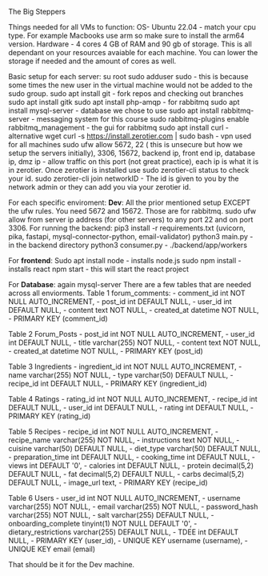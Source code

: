 The Big Steppers










Things needed for all VMs to function:
OS- Ubuntu 22.04 - match your cpu type. For example Macbooks use arm so make sure to install the arm64 version.
Hardware - 4 cores 4 GB of RAM and 90 gb of storage. This is all dependant on your resources avaiable for each machine. You can lower the storage if needed and the amount of cores as well.

Basic setup for each server:
  su root
  sudo adduser <username> sudo - this is because some times the new user in the virtual machine would not be added to the sudo group.
  sudo apt install git - fork repos and checking out branches
  sudo apt install gitk
  sudo apt install php-amqp - for rabbitmq
  sudo apt install mysql-server - database we chose to use
  sudo apt install rabbitmq-server - messaging system for this course
  sudo rabbitmq-plugins enable rabbitmq_management - the gui for rabbitmq
  sudo apt install curl - alternative wget
  curl -s https://install.zerotier.com | sudo bash - vpn used for all machines
  sudo ufw allow 5672, 22 ( this is unsecure but how we setup the servers initially), 3306, 15672, backend ip, front end ip, database ip, dmz ip - allow traffic on this port (not great practice), each ip is what it is in zerotier.
  Once zerotier is installed use sudo zerotier-cli status to check your id. 
  sudo zerotier-cli join networkID - The id is given to you by the network admin or they can add you via your zerotier id.

For each specific enviroment:
  **Dev**:
    All the prior mentioned setup EXCEPT the ufw rules. You need 5672 and 15672. Those are for rabbitmq. 
    sudo ufw allow from server ip address (for other servers) to any port 22 and on port 3306.
    For running the backend:
      pip3 install -r requirements.txt (uvicorn, pika, fastapi, mysql-connector-python, email-validator)
      python3 main.py - in the backend directory
      python3 consumer.py - ./backend/app/workers
    
  For **frontend**:
    Sudo apt install node - installs node.js
    sudo npm install - installs react
    npm start - this will start the react project

  For **Database**:
    again mysql-server
    There are a few tables that are needed across all enviorments. 
    Table 1 forum_comments:
           - comment_id int NOT NULL AUTO_INCREMENT,
            - post_id int DEFAULT NULL,
            - user_id int DEFAULT NULL,
            - content text NOT NULL,
            - created_at datetime NOT NULL,
            - PRIMARY KEY (comment_id)

  Table 2 Forum_Posts
            - post_id int NOT NULL AUTO_INCREMENT,
            - user_id int DEFAULT NULL,
            - title varchar(255) NOT NULL,
            - content text NOT NULL,
            - created_at datetime NOT NULL,
            - PRIMARY KEY (post_id)

  Table 3 Ingredients
            - ingredient_id int NOT NULL AUTO_INCREMENT,
            - name varchar(255) NOT NULL,
            - type varchar(50) DEFAULT NULL,
            - recipe_id int DEFAULT NULL,
            - PRIMARY KEY (ingredient_id)

  Table 4 Ratings
            - rating_id int NOT NULL AUTO_INCREMENT,
            - recipe_id int DEFAULT NULL,
            - user_id int DEFAULT NULL,
            - rating int DEFAULT NULL,
            - PRIMARY KEY (rating_id)

  Table 5 Recipes
              - recipe_id int NOT NULL AUTO_INCREMENT,
              - recipe_name varchar(255) NOT NULL,
              - instructions text NOT NULL,
              - cuisine varchar(50) DEFAULT NULL,
              - diet_type varchar(50) DEFAULT NULL,
              - preparation_time int DEFAULT NULL,
              - cooking_time int DEFAULT NULL,
              - views int DEFAULT '0',
              - calories int DEFAULT NULL,
              - protein decimal(5,2) DEFAULT NULL,
              - fat decimal(5,2) DEFAULT NULL,
              - carbs decimal(5,2) DEFAULT NULL,
              - image_url text,
              - PRIMARY KEY (recipe_id)


  Table 6 Users
              - user_id int NOT NULL AUTO_INCREMENT,
              - username varchar(255) NOT NULL,
              - email varchar(255) NOT NULL,
              - password_hash varchar(255) NOT NULL,
              - salt varchar(255) DEFAULT NULL,
              - onboarding_complete tinyint(1) NOT NULL DEFAULT '0',
              - dietary_restrictions varchar(255) DEFAULT NULL,
              - TDEE int DEFAULT NULL,
              - PRIMARY KEY (user_id),
              - UNIQUE KEY username (username),
              - UNIQUE KEY email (email)
    
That should be it for the Dev machine.












            

    
